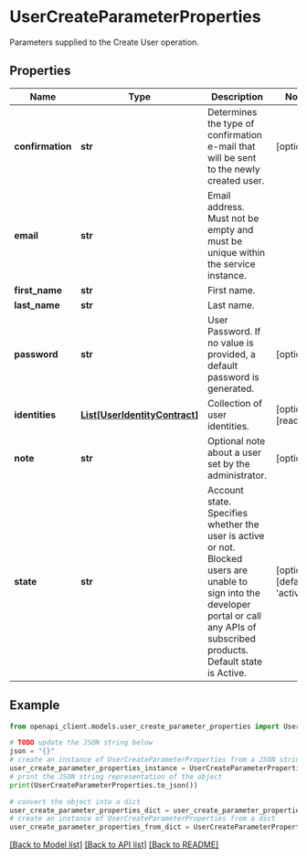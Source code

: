 # UserCreateParameterProperties

Parameters supplied to the Create User operation.

## Properties

Name | Type | Description | Notes
------------ | ------------- | ------------- | -------------
**confirmation** | **str** | Determines the type of confirmation e-mail that will be sent to the newly created user. | [optional] 
**email** | **str** | Email address. Must not be empty and must be unique within the service instance. | 
**first_name** | **str** | First name. | 
**last_name** | **str** | Last name. | 
**password** | **str** | User Password. If no value is provided, a default password is generated. | [optional] 
**identities** | [**List[UserIdentityContract]**](UserIdentityContract.md) | Collection of user identities. | [optional] [readonly] 
**note** | **str** | Optional note about a user set by the administrator. | [optional] 
**state** | **str** | Account state. Specifies whether the user is active or not. Blocked users are unable to sign into the developer portal or call any APIs of subscribed products. Default state is Active. | [optional] [default to 'active']

## Example

```python
from openapi_client.models.user_create_parameter_properties import UserCreateParameterProperties

# TODO update the JSON string below
json = "{}"
# create an instance of UserCreateParameterProperties from a JSON string
user_create_parameter_properties_instance = UserCreateParameterProperties.from_json(json)
# print the JSON string representation of the object
print(UserCreateParameterProperties.to_json())

# convert the object into a dict
user_create_parameter_properties_dict = user_create_parameter_properties_instance.to_dict()
# create an instance of UserCreateParameterProperties from a dict
user_create_parameter_properties_from_dict = UserCreateParameterProperties.from_dict(user_create_parameter_properties_dict)
```
[[Back to Model list]](../README.md#documentation-for-models) [[Back to API list]](../README.md#documentation-for-api-endpoints) [[Back to README]](../README.md)


